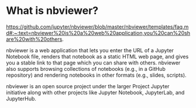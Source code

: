 # What is nbviewer?

https://github.com/jupyter/nbviewer/blob/master/nbviewer/templates/faq.md#:~:text=nbviewer%20is%20a%20web%20application,you%20can%20share%20with%20others.


nbviewer is a web application that lets you enter the URL of a Jupyter Notebook file, renders that notebook as a static HTML web page, and gives you a stable link to that page which you can share with others. nbviewer also supports browsing collections of notebooks (e.g., in a GitHub repository) and rendering notebooks in other formats (e.g., slides, scripts).

nbviewer is an open source project under the larger Project Jupyter initiative along with other projects like Jupyter Notebook, JupyterLab, and JupyterHub.